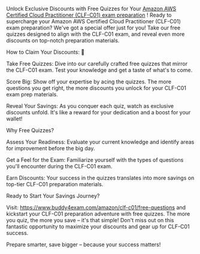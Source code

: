 Unlock Exclusive Discounts with Free Quizzes for Your <a href="https://https://www.buddy4exam.com/amazon/clf-c01/free-questions">Amazon AWS Certified Cloud Practitioner (CLF-C01) exam preparation</a>
! 
Ready to supercharge your Amazon AWS Certified Cloud Practitioner (CLF-C01) exam preparation? We've got a special offer just for you! Take our free quizzes designed to align with the CLF-C01 exam, and reveal even more discounts on top-notch preparation materials.

How to Claim Your Discounts: 🎉

Take Free Quizzes: Dive into our carefully crafted free quizzes that mirror the CLF-C01 exam. Test your knowledge and get a taste of what's to come.

Score Big: Show off your expertise by acing the quizzes. The more questions you get right, the more discounts you unlock for your CLF-C01 exam prep materials.

Reveal Your Savings: As you conquer each quiz, watch as exclusive discounts unfold. It's like a reward for your dedication and a boost for your wallet!

Why Free Quizzes? 

Assess Your Readiness: Evaluate your current knowledge and identify areas for improvement before the big day.

Get a Feel for the Exam: Familiarize yourself with the types of questions you'll encounter during the CLF-C01 exam.

Earn Discounts: Your success in the quizzes translates into more savings on top-tier CLF-C01 preparation materials.

Ready to Start Your Savings Journey? 

Visit:  https://www.buddy4exam.com/amazon/clf-c01/free-questions and kickstart your CLF-C01 preparation adventure with free quizzes. The more you quiz, the more you save – it's that simple! Don't miss out on this fantastic opportunity to maximize your discounts and gear up for CLF-C01 success.

Prepare smarter, save bigger – because your success matters! 






